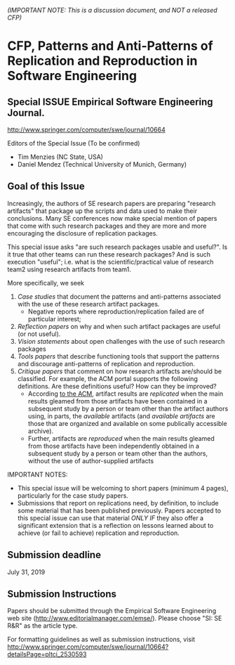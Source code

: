 _(IMPORTANT NOTE: This is a discussion document, and NOT a released CFP)_

# CFP, Patterns and Anti-Patterns of Replication and Reproduction in Software Engineering

## Special ISSUE Empirical Software Engineering Journal.

http://www.springer.com/computer/swe/journal/10664

Editors of the Special Issue (To be confirmed)

- Tim Menzies (NC State, USA)
- Daniel Mendez (Technical University of Munich, Germany)

## Goal of this Issue

Increasingly, the authors of SE research papers are preparing "research  artifacts"
that package up the scripts and data used to make their conclusions. Many SE conferences now
make special mention of papers that come with such research packages and they are more and more encouraging the disclosure of replication packages.

This special issue asks "are such research packages usable and  useful?". Is it true that other teams can run these research packages? And is such execution "useful"; i.e. what is the scientific/practical value of
research team2 using research artifacts from team1.

More specifically, we seek

1. _Case studies_ that document the patterns and anti-patterns associated with the use of these research artifact packages.
     - Negative reports where reproduction/replication failed are of particular interest;
2. _Reflection papers_
on why and when such artifact packages are useful (or not useful).
3. _Vision statements_ about open challenges
with the use of such research packages
4.  _Tools papers_ that describe functioning tools that support the patterns and discourage anti-patterns of replication and reproduction.
5. _Critique papers_ that comment on how research artifacts are/should be classified. For example, the ACM portal supports the following definitions. Are these definitions useful? How can they be improved?
    - According [to the ACM](https://www.acm.org/publications/policies/artifact-review-badging),
artifact results  are _replicated_ when the main results gleamed from those artifacts have
been contained in a subsequent study by a person or team other than the artifact authors using,
in parts, the _available_ artifacts (and  _available artifacts_ are
those that are  organized and available on some publically accessible archive).
    - Further, artifacts are _reproduced_ when the main results gleamed from those artifacts have been
independently obtained in a subsequent study
by a person or team other than the authors, without the use of author-supplied artifacts

IMPORTANT NOTES:

- This special issue will be welcoming to short papers (minimum 4 pages), particularly for the case study papers.
- Submissions that report on replications need, by
definition, to include some material that has been published
previously.  Papers accepted to this special issue can use that
material _ONLY IF_ they also offer a significant extension that is a reflection
on lessons learned about to achieve (or fail to achieve) replication
and reproduction.

## Submission deadline

July 31, 2019

## Submission Instructions

Papers should be submitted through the Empirical Software Engineering web site (http://www.editorialmanager.com/emse/).
Please choose "SI: SE R&R" as the article type.

For formatting guidelines as well as submission instructions, visit http://www.springer.com/computer/swe/journal/10664?detailsPage=pltci_2530593
